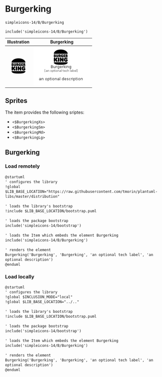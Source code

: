 # Burgerking


```text
simpleicons-14/B/Burgerking
```

```text
include('simpleicons-14/B/Burgerking')
```



| Illustration | Burgerking |
| :---: | :---: |
| ![illustration for Illustration](../../simpleicons-14/B/Burgerking.png) | ![illustration for Burgerking](../../simpleicons-14/B/Burgerking.Local.png) |



## Sprites
The item provides the following sriptes:

- `<$BurgerkingXs>`
- `<$BurgerkingSm>`
- `<$BurgerkingMd>`
- `<$BurgerkingLg>`





## Burgerking

### Load remotely
```plantuml
@startuml
' configures the library
!global $LIB_BASE_LOCATION="https://raw.githubusercontent.com/tmorin/plantuml-libs/master/distribution"

' loads the library's bootstrap
!include $LIB_BASE_LOCATION/bootstrap.puml

' loads the package bootstrap
include('simpleicons-14/bootstrap')

' loads the Item which embeds the element Burgerking
include('simpleicons-14/B/Burgerking')

' renders the element
Burgerking('Burgerking', 'Burgerking', 'an optional tech label', 'an optional description')
@enduml
```

### Load locally
```plantuml
@startuml
' configures the library
!global $INCLUSION_MODE="local"
!global $LIB_BASE_LOCATION="../.."

' loads the library's bootstrap
!include $LIB_BASE_LOCATION/bootstrap.puml

' loads the package bootstrap
include('simpleicons-14/bootstrap')

' loads the Item which embeds the element Burgerking
include('simpleicons-14/B/Burgerking')

' renders the element
Burgerking('Burgerking', 'Burgerking', 'an optional tech label', 'an optional description')
@enduml
```


